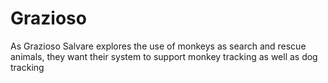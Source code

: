 # Grazioso
As Grazioso Salvare explores the use of monkeys as search and rescue animals, they want their  system to support monkey tracking as well as dog tracking
